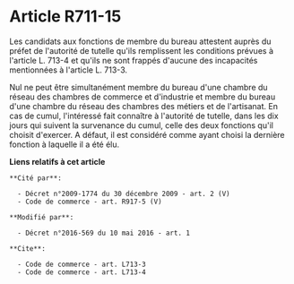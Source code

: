 # Article R711-15

Les candidats aux fonctions de membre du bureau attestent auprès du préfet de l'autorité de tutelle qu'ils remplissent les
conditions prévues à l'article L. 713-4 et qu'ils ne sont frappés d'aucune des incapacités mentionnées à l'article L. 713-3.

Nul ne peut être simultanément membre du bureau d'une chambre du réseau des chambres de commerce et d'industrie et membre du
bureau d'une chambre du réseau des chambres des métiers et de l'artisanat. En cas de cumul, l'intéressé fait connaître à
l'autorité de tutelle, dans les dix jours qui suivent la survenance du cumul, celle des deux fonctions qu'il choisit
d'exercer. A défaut, il est considéré comme ayant choisi la dernière fonction à laquelle il a été élu.

**Liens relatifs à cet article**

	**Cité par**:

	  - Décret n°2009-1774 du 30 décembre 2009 - art. 2 (V)
	  - Code de commerce - art. R917-5 (V)

	**Modifié par**:

	  - Décret n°2016-569 du 10 mai 2016 - art. 1

	**Cite**:

	  - Code de commerce - art. L713-3
	  - Code de commerce - art. L713-4
